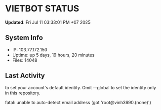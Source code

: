 # VIETBOT STATUS
**Updated**: Fri Jul 11 03:33:01 PM +07 2025

## System Info
- IP: 103.77.172.150
- Uptime: up 5 days, 19 hours, 20 minutes
- Files: 14048

## Last Activity

to set your account's default identity.
Omit --global to set the identity only in this repository.

fatal: unable to auto-detect email address (got 'root@vinh3690.(none)')
